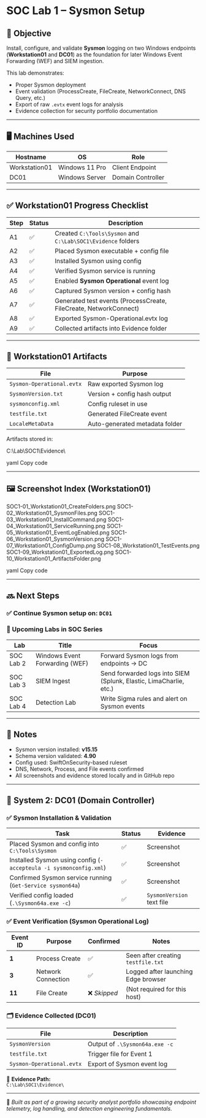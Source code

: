 # SOC Lab 1 – Sysmon Setup

## 🎯 Objective
Install, configure, and validate **Sysmon** logging on two Windows endpoints (**Workstation01** and **DC01**) as the foundation for later Windows Event Forwarding (WEF) and SIEM ingestion.

This lab demonstrates:
- Proper Sysmon deployment
- Event validation (ProcessCreate, FileCreate, NetworkConnect, DNS Query, etc.)
- Export of raw `.evtx` event logs for analysis
- Evidence collection for security portfolio documentation

---

## 🖥️ Machines Used

| Hostname        | OS                  | Role                |
|-----------------|---------------------|---------------------|
| Workstation01   | Windows 11 Pro      | Client Endpoint     |
| DC01            | Windows Server      | Domain Controller   |

---

## ✅ Workstation01 Progress Checklist

| Step | Status | Description |
|------|--------|-------------|
| A1 | ✅ | Created `C:\Tools\Sysmon` and `C:\Lab\SOC1\Evidence` folders |
| A2 | ✅ | Placed Sysmon executable + config file |
| A3 | ✅ | Installed Sysmon using config |
| A4 | ✅ | Verified Sysmon service is running |
| A5 | ✅ | Enabled **Sysmon Operational** event log |
| A6 | ✅ | Captured Sysmon version + config hash |
| A7 | ✅ | Generated test events (ProcessCreate, FileCreate, NetworkConnect) |
| A8 | ✅ | Exported Sysmon-Operational.evtx log |
| A9 | ✅ | Collected artifacts into Evidence folder |

---

## 📂 Workstation01 Artifacts

| File | Purpose |
|------|---------|
| `Sysmon-Operational.evtx` | Raw exported Sysmon log |
| `SysmonVersion.txt` | Version + config hash output |
| `sysmonconfig.xml` | Config ruleset in use |
| `testfile.txt` | Generated FileCreate event |
| `LocaleMetaData` | Auto-generated metadata folder |

Artifacts stored in:

C:\Lab\SOC1\Evidence\

yaml
Copy code

---

## 🖼️ Screenshot Index (Workstation01)

SOC1-01_Workstation01_CreateFolders.png
SOC1-02_Workstation01_SysmonFiles.png
SOC1-03_Workstation01_InstallCommand.png
SOC1-04_Workstation01_ServiceRunning.png
SOC1-05_Workstation01_EventLogEnabled.png
SOC1-06_Workstation01_SysmonVersion.png
SOC1-07_Workstation01_ConfigDump.png
SOC1-08_Workstation01_TestEvents.png
SOC1-09_Workstation01_ExportedLog.png
SOC1-10_Workstation01_ArtifactsFolder.png

yaml
Copy code

---

## 🔜 Next Steps

### ✅ Continue Sysmon setup on: `DC01`

### 📌 Upcoming Labs in SOC Series

| Lab | Title | Focus |
|------|-------|-------|
| SOC Lab 2 | Windows Event Forwarding (WEF) | Forward Sysmon logs from endpoints → DC |
| SOC Lab 3 | SIEM Ingest | Send forwarded logs into SIEM (Splunk, Elastic, LimaCharlie, etc.) |
| SOC Lab 4 | Detection Lab | Write Sigma rules and alert on Sysmon events |

---

## 📎 Notes

- Sysmon version installed: **v15.15**
- Schema version validated: **4.90**
- Config used: SwiftOnSecurity-based ruleset
- DNS, Network, Process, and File events confirmed
- All screenshots and evidence stored locally and in GitHub repo

---

## 🔹 System 2: DC01 (Domain Controller)

### ✅ Sysmon Installation & Validation
| Task | Status | Evidence |
|-------|--------|----------|
| Placed Sysmon and config into `C:\Tools\Sysmon` | ✅ | Screenshot |
| Installed Sysmon using config (`-accepteula -i sysmonconfig.xml`) | ✅ | Screenshot |
| Confirmed Sysmon service running (`Get-Service sysmon64a`) | ✅ | Screenshot |
| Verified config loaded (`.\Sysmon64a.exe -c`) | ✅ | `SysmonVersion` text file |

### ✅ Event Verification (Sysmon Operational Log)
| Event ID | Purpose | Confirmed | Notes |
|----------|----------|-----------|-------|
| **1** | Process Create | ✅ | Seen after creating `testfile.txt` |
| **3** | Network Connection | ✅ | Logged after launching Edge browser |
| **11** | File Create | ❌ *Skipped* | (Not required for this host) |

### 🗂️ Evidence Collected (DC01)
| File | Description |
|-------|-------------|
| `SysmonVersion` | Output of `.\Sysmon64a.exe -c` |
| `testfile.txt` | Trigger file for Event 1 |
| `Sysmon-Operational.evtx` | Export of Sysmon event log |

📁 **Evidence Path:**  
`C:\Lab\SOC1\Evidence\`

---
🔧 *Built as part of a growing security analyst portfolio showcasing endpoint telemetry, log handling, and detection engineering fundamentals.*
